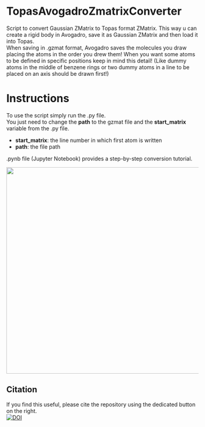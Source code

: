 # TopasAvogadroZmatrixConverter
Script to convert Gaussian ZMatrix to Topas format ZMatrix. This way u can create a rigid body in Avogadro, save it as Gaussian ZMatrix and then load it into Topas.  
When saving in .gzmat format, Avogadro saves the molecules you draw placing the atoms in the order you drew them! When you want some atoms to be defined in specific positions keep in mind this detail! (Like dummy atoms in the middle of benzene rings or two dummy atoms in a line to be placed on an axis should be drawn first!)

# Instructions
To use the script simply run the .py file.  
You just need to change the **path** to the gzmat file and the **start_matrix** variable from the .py file.  
- **start_matrix**: the line number in which first atom is written
- **path**: the file path

.pynb file (Jupyter Notebook) provides a step-by-step conversion tutorial.  

<img src="[https://media.giphy.com/media/vFKqnCdLPNOKc/giphy.gif](https://github.com/MarcoVando/TopasAvogadroZmatrixConverter/raw/main/demo.gif)" width="540" height="540" />


## Citation 
If you find this useful, please cite the repository using the dedicated button on the right.  
[![DOI](https://zenodo.org/badge/849603228.svg)](https://doi.org/10.5281/zenodo.14996717)
